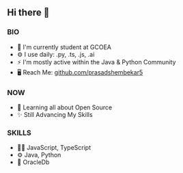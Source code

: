 ## **Hi there 👋** 

### BIO  
* 🏢 I'm currently student at GCOEA 
* ⚙️ I use daily: .py, .ts, .js, .ai 
* ⚡️ I'm mostly active within the Java & Python Community 
* :desktop_computer: Reach Me: [github.com/prasadshembekar5](https://github.com/prasadshembekar5)

### NOW  
* 🌱 Learning all about Open Source 
* ✨ Still Advancing My Skills 

### SKILLS
* 👨‍💻 JavaScript, TypeScript
* ⚙️ Java, Python
* 💽 OracleDb



